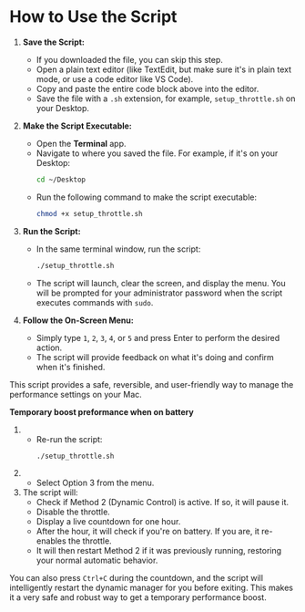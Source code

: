 


# How to Use the Script

1.  **Save the Script:**
    *   If you downloaded the file, you can skip this step.
    *   Open a plain text editor (like TextEdit, but make sure it's in plain text mode, or use a code editor like VS Code).
    *   Copy and paste the entire code block above into the editor.
    *   Save the file with a `.sh` extension, for example, `setup_throttle.sh` on your Desktop.

3.  **Make the Script Executable:**
    *   Open the **Terminal** app.
    *   Navigate to where you saved the file. For example, if it's on your Desktop:
        ```bash
        cd ~/Desktop
        ```
    *   Run the following command to make the script executable:
        ```bash
        chmod +x setup_throttle.sh
        ```

4.  **Run the Script:**
    *   In the same terminal window, run the script:
        ```bash
        ./setup_throttle.sh
        ```
    *   The script will launch, clear the screen, and display the menu. You will be prompted for your administrator password when the script executes commands with `sudo`.

5.  **Follow the On-Screen Menu:**
    *   Simply type `1`, `2`, `3`, `4`, or `5` and press Enter to perform the desired action.
    *   The script will provide feedback on what it's doing and confirm when it's finished.

This script provides a safe, reversible, and user-friendly way to manage the performance settings on your Mac.


**Temporary boost preformance when on battery**
1.  *   Re-run the script:
        ```bash
        ./setup_throttle.sh
        ```
2.  *   Select Option 3 from the menu.
3.  The script will:
    *   Check if Method 2 (Dynamic Control) is active. If so, it will pause it.
    *   Disable the throttle.
    *   Display a live countdown for one hour.
    *   After the hour, it will check if you're on battery. If you are, it re-enables the throttle.
    *   It will then restart Method 2 if it was previously running, restoring your normal automatic behavior.

You can also press `Ctrl+C` during the countdown, and the script will intelligently restart the dynamic manager for you before exiting. This makes it a very safe and robust way to get a temporary performance boost.
